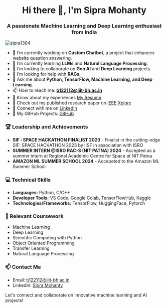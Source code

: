 <h1 align="center">Hi there 👋, I'm Sipra Mohanty</h1>
<h3 align="center">A passionate Machine Learning and Deep Learning enthusiast from India</h3>

<p align="left"> <img src="https://komarev.com/ghpvc/?username=sipra1304&label=Profile%20views&color=0e75b6&style=flat" alt="sipra1304" /> </p>

- 🔭 I’m currently working on **Custom Chatbot**, a project that enhances website question answering.
- 🌱 I’m currently learning **LLMs** and **Natural Language Processing**.
- 👯 I’m looking to collaborate on **Gen AI** and **Deep Learning** projects.
- 🤔 I’m looking for help with **RAGs**.
- 💬 Ask me about **Python, TensorFlow, Machine Learning, and Deep Learning**.
- 📫 How to reach me: **b122112@iiit-bh.ac.in**
- 📄 Know about my experiences [My Resume](https://drive.google.com/file/d/1Dkf7M7QlMCKW1Dfz7-sl-jXJ1E4V_2wR/view?usp=sharing)
- 📜 Check out my published research paper on [IEEE Xplore](https://ieeexplore.ieee.org/document/10508030)
- 🔗 Connect with me on [LinkedIn](https://www.linkedin.com/in/sipra-mohanty-738372258?utm_source=share&utm_campaign=share_via&utm_content=profile&utm_medium=android_app)
- 💼 My GitHub Projects: [GitHub](https://github.com/sipra1304)

### 🏆 Leadership and Achievements
- **SIF : SPACE HACKATHON FINALIST 2023** - Finalist in the cutting-edge SIF: SPACE HACKATHON 2023 by IISF in association with ISRO
- **SUMMER INTERN @ISRO RAC-S (NIT PATNA) 2024** - Accepted as a summer intern at Regional Academic Centre for Space at NIT Patna
- **AMAZON ML SUMMER SCHOOL 2024** - Accepeted to the Amazon ML Summer School

### 💻 Technical Skills
- **Languages:** Python, C/C++
- **Developer Tools:** VS Code, Google Colab, TensorFlowHub, Kaggle
- **Technologies/Frameworks:** TensorFlow, HuggingFace, Pytorch

### 📜 Relevant Coursework
- Machine Learning
- Deep Learning
- Scientific Computing with Python
- Object Oriented Programming
- Transfer Learning
- Natural Language Processing

### 📫 Contact Me
- Email: [b122112@iiit-bh.ac.in](mailto:b122112@iiit-bh.ac.in)
- LinkedIn: [Sipra Mohanty](https://www.linkedin.com/in/sipra-mohanty-738372258?utm_source=share&utm_campaign=share_via&utm_content=profile&utm_medium=android_app)

Let's connect and collaborate on innovative machine learning and AI projects!
